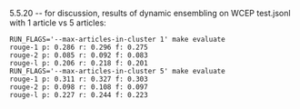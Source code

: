 5.5.20 -- for discussion, results of dynamic ensembling on WCEP test.jsonl with 1 article vs 5 articles:
```
RUN_FLAGS='--max-articles-in-cluster 1' make evaluate
rouge-1 p: 0.286 r: 0.296 f: 0.275
rouge-2 p: 0.085 r: 0.092 f: 0.083
rouge-l p: 0.206 r: 0.218 f: 0.201
RUN_FLAGS='--max-articles-in-cluster 5' make evaluate
rouge-1 p: 0.311 r: 0.327 f: 0.303
rouge-2 p: 0.098 r: 0.108 f: 0.097
rouge-l p: 0.227 r: 0.244 f: 0.223
```
